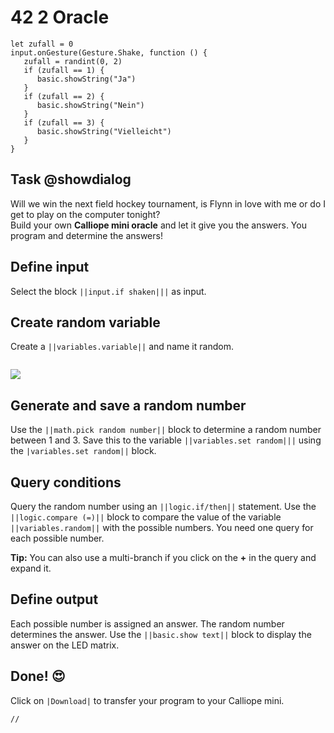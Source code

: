 # 42 2 Oracle

```ghost
let zufall = 0
input.onGesture(Gesture.Shake, function () {
   zufall = randint(0, 2)
   if (zufall == 1) {
      basic.showString("Ja")
   }
   if (zufall == 2) {
      basic.showString("Nein")
   }
   if (zufall == 3) {
      basic.showString("Vielleicht")
   }
}
```

## Task @showdialog
Will we win the next field hockey tournament, is Flynn in love with me or do I get to play on the computer tonight? <br>
Build your own **Calliope mini oracle** and let it give you the answers.
You program and determine the answers!

## Define input
Select the block ``||input.if shaken|||`` as input.

## Create random variable
Create a ``||variables.variable||`` and name it random.


```
```
![](https://calliope.cc/tutorials/variable_zufall.png)

## Generate and save a random number
Use the ``||math.pick random number||`` block to determine a random number between 1 and 3.
Save this to the variable ``||variables.set random|||`` using the ``|variables.set random||`` block.

## Query conditions
Query the random number using an ``||logic.if/then||`` statement. Use the ``||logic.compare (=)||`` block to compare the value of the variable ``||variables.random||`` with the possible numbers. You need one query for each possible number.<p>
**Tip:** You can also use a multi-branch if you click on the **+** in the query and expand it.


## Define output
Each possible number is assigned an answer. The random number determines the answer. Use the ``||basic.show text||`` block to display the answer on the LED matrix.

## Done! 😍
Click on ``|Download|`` to transfer your program to your Calliope mini.

```template
//
```



















